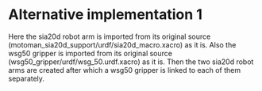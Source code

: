 # Alternative implementation 1

Here the sia20d robot arm is imported from its original source (motoman_sia20d_support/urdf/sia20d_macro.xacro) as it is. Also the wsg50 gripper is imported from its original source (wsg50_gripper/urdf/wsg_50.urdf.xacro) as it is. Then the two sia20d robot arms are created after which a wsg50 gripper is linked to each of them separately.
